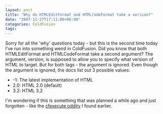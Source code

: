 ```yaml
---
layout: post
title: "Why do HTMLEditFormat and HTMLCodeFormat take a version?"
date: "2007-11-27T17:11:00+06:00"
categories: ColdFusion 
tags: 
---
```


Sorry for all the 'why' questions today - but this is the second time today I've run into something weird in ColdFusion. Did you know that both HTMLEditFormat and HTMLCodeFormat take a second argument? The argument, version, is supposed to allow you to specify what version of HTML to target. But for both tags - the argument is ignored. Even though the argument is ignored, the docs list out 3 possible values:

<ul>
<li>-1: The latest implementation of HTML
<li>2.0: HTML 2.0 (default)
<li>3.2: HTML 3.2
</ul>

I'm wondering if this is something that was planned a while ago and just forgotten - like the <a href="http://www.raymondcamden.com/index.cfm/2007/11/27/Why-must-cfexecute-be-closed">cfexecute oddity</a> I found earlier.